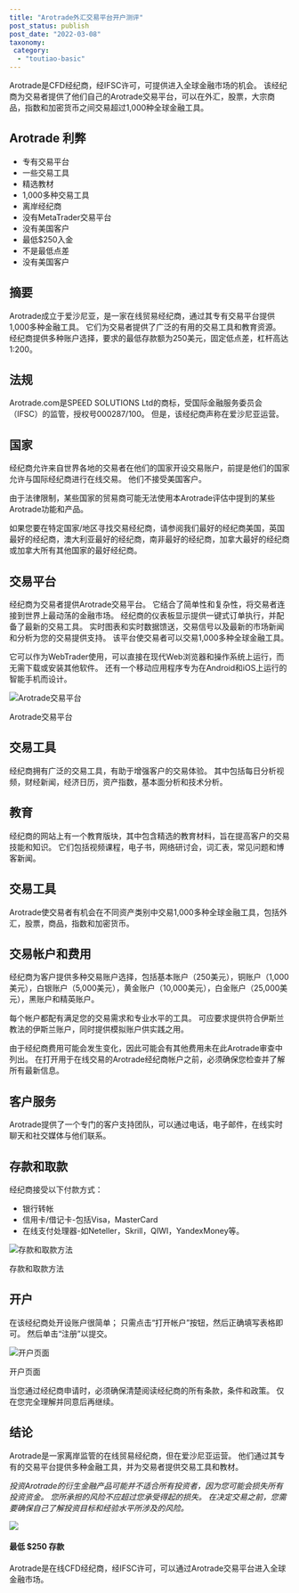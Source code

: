 ```yaml
---
title: "Arotrade外汇交易平台开户测评"
post_status: publish
post_date: "2022-03-08"
taxonomy:
 category: 
  - "toutiao-basic"
---
```


Arotrade是CFD经纪商，经IFSC许可，可提供进入全球金融市场的机会。 该经纪商为交易者提供了他们自己的Arotrade交易平台，可以在外汇，股票，大宗商品，指数和加密货币之间交易超过1,000种全球金融工具。

## Arotrade 利弊
- 专有交易平台
- 一些交易工具
- 精选教材
- 1,000多种交易工具
- 离岸经纪商
- 没有MetaTrader交易平台
- 没有美国客户
- 最低$250入金
- 不是最低点差
- 没有美国客户


## 摘要

Arotrade成立于爱沙尼亚，是一家在线贸易经纪商，通过其专有交易平台提供1,000多种金融工具。 它们为交易者提供了广泛的有用的交易工具和教育资源。 经纪商提供多种账户选择，要求的最低存款额为250美元，固定低点差，杠杆高达1:200。

## 法规

Arotrade.com是SPEED SOLUTIONS Ltd的商标，受国际金融服务委员会（IFSC）的监管，授权号000287/100。 但是，该经纪商声称在爱沙尼亚运营。

## 国家

经纪商允许来自世界各地的交易者在他们的国家开设交易账户，前提是他们的国家允许与国际经纪商进行在线交易。 他们不接受美国客户。

由于法律限制，某些国家的贸易商可能无法使用本Arotrade评估中提到的某些Arotrade功能和产品。

如果您要在特定国家/地区寻找交易经纪商，请参阅我们最好的经纪商美国，英国最好的经纪商，澳大利亚最好的经纪商，南非最好的经纪商，加拿大最好的经纪商或加拿大所有其他国家的最好经纪商。

## 交易平台

经纪商为交易者提供Arotrade交易平台。 它结合了简单性和复杂性，将交易者连接到世界上最动荡的金融市场。 经纪商的仪表板显示提供一键式订单执行，并配备了最新的交易工具。 实时图表和实时数据馈送，交易信号以及最新的市场新闻和分析为您的交易提供支持。 该平台使交易者可以交易1,000多种全球金融工具。

它可以作为WebTrader使用，可以直接在现代Web浏览器和操作系统上运行，而无需下载或安装其他软件。 还有一个移动应用程序专为在Android和iOS上运行的智能手机而设计。

![Arotrade交易平台](https://cdn.fendou.la/funstoutiao/2020/11/Arotrade-Review-Arotrade-Trading-Platform--1024x487.jpg "Arotrade交易平台")

Arotrade交易平台

## 交易工具

经纪商拥有广泛的交易工具，有助于增强客户的交易体验。 其中包括每日分析视频，财经新闻，经济日历，资产指数，基本面分析和技术分析。

## 教育

经纪商的网站上有一个教育版块，其中包含精选的教育材料，旨在提高客户的交易技能和知识。 它们包括视频课程，电子书，网络研讨会，词汇表，常见问题和博客新闻。

## 交易工具

Arotrade使交易者有机会在不同资产类别中交易1,000多种全球金融工具，包括外汇，股票，商品，指数和加密货币。

## 交易帐户和费用

经纪商为客户提供多种交易账户选择，包括基本账户（250美元），铜账户（1,000美元），白银账户（5,000美元），黄金账户（10,000美元），白金账户（25,000美元），黑账户和精英账户。

每个帐户都配有满足您的交易需求和专业水平的工具。 可应要求提供符合伊斯兰教法的伊斯兰账户，同时提供模拟账户供实践之用。

由于经纪商费用可能会发生变化，因此可能会有其他费用未在此Arotrade审查中列出。 在打开用于在线交易的Arotrade经纪商帐户之前，必须确保您检查并了解所有最新信息。

## 客户服务

Arotrade提供了一个专门的客户支持团队，可以通过电话，电子邮件，在线实时聊天和社交媒体与他们联系。

## 存款和取款

经纪商接受以下付款方式：
- 银行转帐
- 信用卡/借记卡-包括Visa，MasterCard
- 在线支付处理器-如Neteller，Skrill，QIWI，YandexMoney等。

![存款和取款方法](https://cdn.fendou.la/funstoutiao/2020/11/Arotrade-Review-Deposit-And-Withdrawal-Methods--1024x193.jpg "存款和取款方法")

存款和取款方法

## 开户

在该经纪商处开设账户很简单； 只需点击“打开帐户”按钮，然后正确填写表格即可。 然后单击“注册”以提交。

![开户页面](https://cdn.fendou.la/funstoutiao/2020/11/Arotrade-Review-Account-Opening-Page-361x1024.jpg "开户页面")

开户页面

当您通过经纪商申请时，必须确保清楚阅读经纪商的所有条款，条件和政策。 仅在您完全理解并同意后再继续。

## 结论

Arotrade是一家离岸监管的在线贸易经纪商，但在爱沙尼亚运营。 他们通过其专有的交易平台提供多种金融工具，并为交易者提供交易工具和教材。

_投资Arotrade的衍生金融产品可能并不适合所有投资者，因为您可能会损失所有投资资金。 您所承担的风险不应超过您承受得起的损失。 在决定交易之前，您需要确保自己了解投资目标和经验水平所涉及的风险。_

![](https://cdn.fendou.la/funstoutiao/2020/11/Arotrade-Logo.png)

#### 最低 **$250** 存款

Arotrade是在线CFD经纪商，经IFSC许可，可以通过Arotrade交易平台进入全球金融市场。
